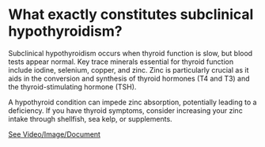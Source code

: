 # What exactly constitutes subclinical hypothyroidism?

Subclinical hypothyroidism occurs when thyroid function is slow, but blood tests appear normal. Key trace minerals essential for thyroid function include iodine, selenium, copper, and zinc. Zinc is particularly crucial as it aids in the conversion and synthesis of thyroid hormones (T4 and T3) and the thyroid-stimulating hormone (TSH).

A hypothyroid condition can impede zinc absorption, potentially leading to a deficiency. If you have thyroid symptoms, consider increasing your zinc intake through shellfish, sea kelp, or supplements.

 [See Video/Image/Document](https://hls-player.drberg.com/asset?path=migrated-assets/subclinical-hypothyroidism-and-zinc-deficiency-drberg)